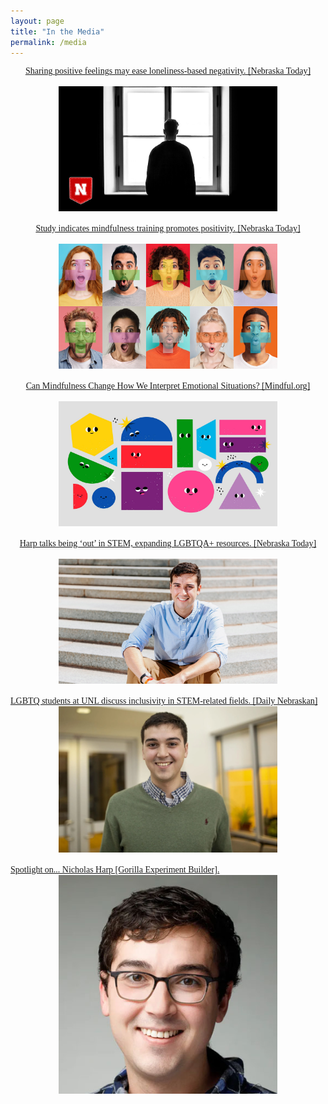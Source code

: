 ```yaml
---
layout: page
title: "In the Media"
permalink: /media
---
```


<body style="font-family: Optima">

<div align="center"><a href="https://news.unl.edu/article/sharing-positive-feelings-may-ease-loneliness-based-negativity">Sharing positive feelings may ease loneliness-based negativity. [Nebraska Today]</a></div>
<br>
<div align="center"><img src="/images/UNL_Loneliness.jpg" width="350" height="200"></div>
<br>
<div align="center"><a href="https://news.unl.edu/article/study-indicates-mindfulness-training-promotes-positivity">Study indicates mindfulness training promotes positivity. [Nebraska Today]</a></div>
<br>
<div align="center"><img src="/images/UNL_VB.jpg" width="350" height="200"></div>
<br>
<div align="center"><a href="https://www.mindful.org/can-mindfulness-change-how-we-interpret-emotional-situations/">Can Mindfulness Change How We Interpret Emotional Situations? [Mindful.org]</a></div>
<br>
<div align="center"><img src="/images/mindfulorg.jpg" width="350" height="200"></div>
<br>
<div align="center"><a href="https://news.unl.edu/article/harp-talks-being-out-in-stem-expanding-lgbtqa-resources">Harp talks being ‘out’ in STEM, expanding LGBTQA+ resources. [Nebraska Today]</a></div>
<br>
<div align="center"><img src="/images/nick_stairs_2.jpg" width="350" height="200"></div>
<br>
<a href="https://www.dailynebraskan.com/news/lgbtq-students-at-unl-discuss-inclusivity-in-stem-related-fields/article_f61b7b76-4f62-11e9-8aee-5ff27f82af98.html">LGBTQ students at UNL discuss inclusivity in STEM-related fields. [Daily Nebraskan]</a>
<br>
<div align="center"><img src="/images/nick_cb3.webp" width="350" height="233.3334"></div>
<br>
<a href="https://gorilla.sc/spotlights/nicholas-harp?utm_source=twitter&utm_medium=social&utm_campaign=spotlights">Spotlight on... Nicholas Harp [Gorilla Experiment Builder].</a>
<br>
<div align="center"><img src="/images/nicholas-harp_yale.jpg" width="350" height="350"></div>